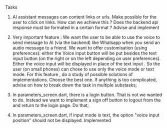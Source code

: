 Tasks

1) AI assistant messages can content links or urls. Make possible for the user to click on links. How can we achieve this  ? Does the backend api response must be formated in a certain format ? Advise and implement

2) Very important feature : We want the user to be able to use the voice to send message to AI (via the backend) like Whatsapp when you send an audio message to a friend. 
We want to offer customisation (using preferences): either the Voice input button will be put besides the text input button (on the right or on the left depending on user preferences). Either the voice input will be displayed in place of the text input . So the user (on small phones) can chose to use only the voice mode or text mode. 
For this feature , do a study of possible solutions of implementations. Choose the best one. If anything is too complicated, advise on how to break down the task in multiple substasks;

3) In parameters_screen.dart, there is a login button. That is not we wanted to do. Instead we want to implement a sign off button to logout from the and return to the login page. Do that;

4) In parameters_screen.dart, if input mode is text, the option "voice input position" should not be displayed. Implemented
